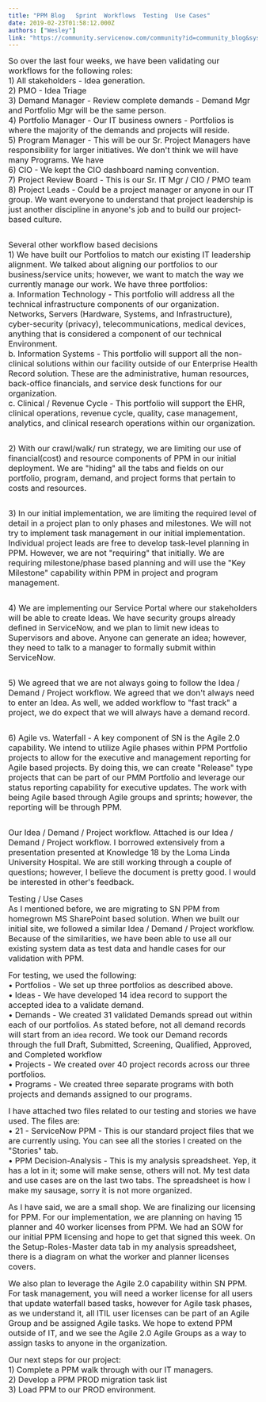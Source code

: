 ```yaml
---
title: "PPM Blog   Sprint  Workflows  Testing  Use Cases"
date: 2019-02-23T01:58:12.000Z
authors: ["Wesley"]
link: "https://community.servicenow.com/community?id=community_blog&sys_id=587a339ddbb36bc0e0e80b55ca9619e2"
---
```

<p><span style="font-size: 12pt;">So over the last four weeks, we have been validating our workflows for the following roles:</span><br /><span style="font-size: 12pt;">1) All stakeholders - Idea generation.</span><br /><span style="font-size: 12pt;">2) PMO - Idea Triage </span><br /><span style="font-size: 12pt;">3) Demand Manager - Review complete demands - Demand Mgr and Portfolio Mgr will be the same person.</span><br /><span style="font-size: 12pt;">4) Portfolio Manager - Our IT business owners - Portfolios is where the majority of the demands and projects will reside.</span><br /><span style="font-size: 12pt;">5) Program Manager - This will be our Sr. Project Managers have responsibility for larger initiatives. We don&#39;t think we will have many Programs. We have </span><br /><span style="font-size: 12pt;">6) CIO - We kept the CIO dashboard naming convention.</span><br /><span style="font-size: 12pt;">7) Project Review Board - This is our Sr. IT Mgr / CIO / PMO team</span><br /><span style="font-size: 12pt;">8) Project Leads - Could be a project manager or anyone in our IT group. We want everyone to understand that project leadership is just another discipline in anyone&#39;s job and to build our project-based culture.</span></p>
<p><br /><span style="font-size: 12pt;">Several other workflow based decisions</span><br /><span style="font-size: 12pt;">1) We have built our Portfolios to match our existing IT leadership alignment. We talked about aligning our portfolios to our business/service units; however, we want to match the way we currently manage our work. We have three portfolios:</span><br /><span style="font-size: 12pt;">a. Information Technology - This portfolio will address all the technical infrastructure components of our organization. Networks, Servers (Hardware, Systems, and Infrastructure), cyber-security (privacy), telecommunications, medical devices, anything that is considered a component of our technical Environment.</span><br /><span style="font-size: 12pt;">b. Information Systems - This portfolio will support all the non-clinical solutions within our facility outside of our Enterprise Health Record solution. These are the administrative, human resources, back-office financials, and service desk functions for our organization.</span><br /><span style="font-size: 12pt;">c. Clinical / Revenue Cycle - This portfolio will support the EHR, clinical operations, revenue cycle, quality, case management, analytics, and clinical research operations within our organization.</span></p>
<p><br /><span style="font-size: 12pt;">2) With our crawl/walk/ run strategy, we are limiting our use of financial(cost) and resource components of PPM in our initial deployment. We are &#34;hiding&#34; all the tabs and fields on our portfolio, program, demand, and project forms that pertain to costs and resources.</span></p>
<p><br /><span style="font-size: 12pt;">3) In our initial implementation, we are limiting the required level of detail in a project plan to only phases and milestones. We will not try to implement task management in our initial implementation. Individual project leads are free to develop task-level planning in PPM. However, we are not &#34;requiring&#34; that initially. We are requiring milestone/phase based planning and will use the &#34;Key Milestone&#34; capability within PPM in project and program management.</span></p>
<p><br /><span style="font-size: 12pt;">4) We are implementing our Service Portal where our stakeholders will be able to create Ideas. We have security groups already defined in ServiceNow, and we plan to limit new ideas to Supervisors and above. Anyone can generate an idea; however, they need to talk to a manager to formally submit within ServiceNow.</span></p>
<p><br /><span style="font-size: 12pt;">5) We agreed that we are not always going to follow the Idea / Demand / Project workflow. We agreed that we don&#39;t always need to enter an Idea. As well, we added workflow to &#34;fast track&#34; a project, we do expect that we will always have a demand record.</span></p>
<p><br /><span style="font-size: 12pt;">6) Agile vs. Waterfall - A key component of SN is the Agile 2.0 capability. We intend to utilize Agile phases within PPM Portfolio projects to allow for the executive and management reporting for Agile based projects. By doing this, we can create &#34;Release&#34; type projects that can be part of our PMM Portfolio and leverage our status reporting capability for executive updates. The work with being Agile based through Agile groups and sprints; however, the reporting will be through PPM.</span></p>
<p><br /><span style="font-size: 12pt;">Our Idea / Demand / Project workflow. Attached is our Idea / Demand / Project workflow. I borrowed extensively from a presentation presented at Knowledge 18 by the Loma Linda University Hospital. We are still working through a couple of questions; however, I believe the document is pretty good. I would be interested in other&#39;s feedback.</span></p>
<p><span style="font-size: 12pt;">Testing / Use Cases</span><br /><span style="font-size: 12pt;">As I mentioned before, we are migrating to SN PPM from homegrown MS SharePoint based solution. When we built our initial site, we followed a similar Idea / Demand / Project workflow. Because of the similarities, we have been able to use all our existing system data as test data and handle cases for our validation with PPM.</span></p>
<p><span style="font-size: 12pt;">For testing, we used the following:</span><br /><span style="font-size: 12pt;">• Portfolios - We set up three portfolios as described above.</span><br /><span style="font-size: 12pt;">• Ideas - We have developed 14 idea record to support the accepted idea to a validate demand.</span><br /><span style="font-size: 12pt;">• Demands - We created 31 validated Demands spread out within each of our portfolios. As stated before, not all demand records will start from an </span>idea<span style="font-size: 12pt;"> record. We took our Demand records through the full Draft, Submitted, Screening, Qualified, Approved, and Completed workflow</span><br /><span style="font-size: 12pt;">• Projects - We created over 40 project records across our three portfolios. </span><br /><span style="font-size: 12pt;">• Programs - We created three separate programs with both projects and demands assigned to our programs.</span></p>
<p><span style="font-size: 12pt;">I have attached two files related to our testing and stories we have used. The files are:</span><br /><span style="font-size: 12pt;">• 21 - ServiceNow PPM - This is our standard project files that we are currently using. You can see all the stories I created on the &#34;Stories&#34; tab.</span><br /><span style="font-size: 12pt;">• PPM Decision-Analysis - This is my analysis spreadsheet. Yep, it has a lot in it; some will make sense, others will not. My test data and use cases are on the last two tabs. The spreadsheet is how I make my sausage, sorry it is not more organized.</span></p>
<p><span style="font-size: 12pt;">As I have said, we are a small shop. We are finalizing our licensing for PPM. For our implementation, we are planning on having 15 planner and 40 worker licenses from PPM. We had an SOW for our initial PPM licensing and hope to get that signed this week. On the Setup-Roles-Master data tab in my analysis spreadsheet, there is a diagram on what the worker and planner licenses covers.</span></p>
<p><span style="font-size: 12pt;">We also plan to leverage the Agile 2.0 capability within SN PPM. For task management, you will need a worker license for all users that update waterfall based tasks, however for Agile task phases, as we understand it, all ITIL user licenses can be part of an Agile Group and be assigned Agile tasks. We hope to extend PPM outside of IT, and we see the Agile 2.0 Agile Groups as a way to assign tasks to anyone in the organization.</span></p>
<p><span style="font-size: 12pt;">Our next steps for our project:</span><br /><span style="font-size: 12pt;">1) Complete a PPM walk through with our IT managers.</span><br /><span style="font-size: 12pt;">2) Develop a PPM PROD migration task list</span><br /><span style="font-size: 12pt;">3) Load PPM to our PROD environment.</span></p>
<p> </p>